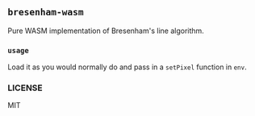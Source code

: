## `bresenham-wasm`

Pure WASM implementation of Bresenham's line algorithm.

### `usage`

Load it as you would normally do and pass in a `setPixel` function in `env`.

### LICENSE

MIT
